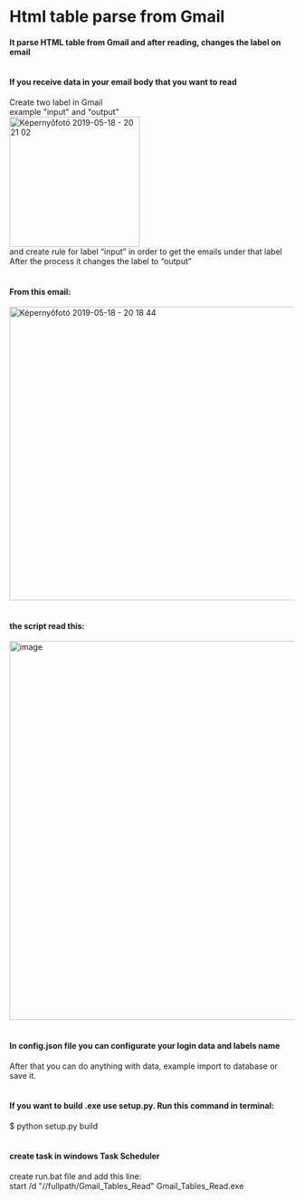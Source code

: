 # Html table parse from Gmail
#### It parse HTML table from Gmail and after reading, changes the label on email<br><br>

#### If you receive data in your email body that you want to read<br>
Create two label in Gmail<br>
example "input" and "output"<br>
<img width="230" alt="Képernyőfotó 2019-05-18 - 20 21 02" src="https://user-images.githubusercontent.com/24839474/57973713-8d64b000-79ad-11e9-8f05-df21596e3406.png"><br>
and create rule for label “input” in order to get the emails under that label<br>
After the process it changes the label to “output”<br><br>
#### From this email:<br>
<img width="519" alt="Képernyőfotó 2019-05-18 - 20 18 44" src="https://user-images.githubusercontent.com/24839474/57973717-95245480-79ad-11e9-94fd-5d91fe454639.png"><br><br>
#### the script read this:<br>
<img width="670" alt="image" src="https://user-images.githubusercontent.com/24839474/57973733-ce5cc480-79ad-11e9-948f-91d9071a81ed.png"><br><br>
#### In config.json file you can configurate your login data and labels name<br>
After that you can do anything with data, example import to database or save it.<br><br>

#### If you want to build .exe use setup.py. Run this command in terminal:<br>
$ python setup.py build<br><br>

#### create task in windows Task Scheduler<br>
create run.bat file and add this line:<br>
start /d "//fullpath/Gmail_Tables_Read" Gmail_Tables_Read.exe<br>
